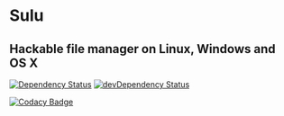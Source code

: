 # Sulu
## Hackable file manager on Linux, Windows and OS X

[![Dependency Status](https://david-dm.org/s-a/sulu.svg)](https://david-dm.org/s-a/sulu) 
[![devDependency Status](https://david-dm.org/s-a/sulu/dev-status.svg)](https://david-dm.org/s-a/sulu#info=devDependencies)  

[![Codacy Badge](https://www.codacy.com/project/badge/e5ce84ae276649d5ab61f4f1b264e5e0)](https://www.codacy.com/app/stephanahlf/sulu)

